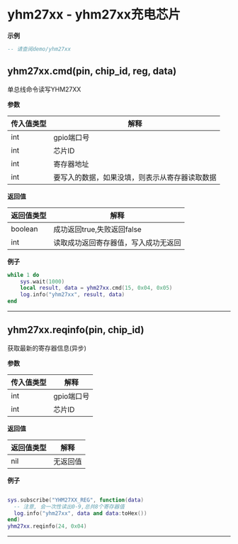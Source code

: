 # yhm27xx - yhm27xx充电芯片

**示例**

```lua
-- 请查阅demo/yhm27xx

```

## yhm27xx.cmd(pin, chip_id, reg, data)

单总线命令读写YHM27XX

**参数**

|传入值类型|解释|
|-|-|
|int|gpio端口号|
|int|芯片ID|
|int|寄存器地址|
|int|要写入的数据，如果没填，则表示从寄存器读取数据|

**返回值**

|返回值类型|解释|
|-|-|
|boolean|成功返回true,失败返回false|
|int|读取成功返回寄存器值，写入成功无返回|

**例子**

```lua
while 1 do
    sys.wait(1000)
    local result, data = yhm27xx.cmd(15, 0x04, 0x05)
    log.info("yhm27xx", result, data)
end

```

---

## yhm27xx.reqinfo(pin, chip_id)

获取最新的寄存器信息(异步)

**参数**

|传入值类型|解释|
|-|-|
|int|gpio端口号|
|int|芯片ID|

**返回值**

|返回值类型|解释|
|-|-|
|nil|无返回值|

**例子**

```lua

sys.subscribe("YHM27XX_REG", function(data)
  -- 注意, 会一次性读出0-9,总共8个寄存器值
  log.info("yhm27xx", data and data:toHex())
end)
yhm27xx.reqinfo(24, 0x04)

```

---


